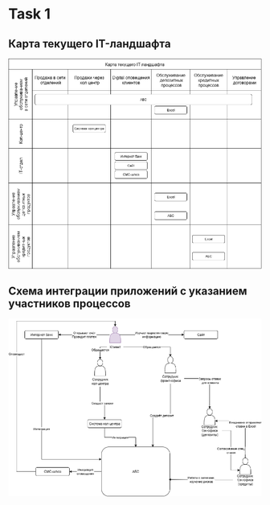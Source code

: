 # Task 1

## Карта текущего IT-ландшафта

![landscape](landscape.png)


## Схема интеграции приложений с указанием участников процессов

![integration](integration.png)
